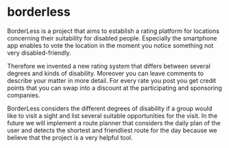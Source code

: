 borderless
==========

BorderLess is a project that aims to establish a rating platform for locations
concerning their suitability for disabled people. Especially the smartphone
app enables to vote the location in the moment you notice something not very
disabled-friendly.

Therefore we invented a new rating system that differs between several degrees
and kinds of disability. Moreover you can leave comments to describe your
matter in more detail. For every rate you post you get credit points that you
can swap into a discount at the participating and sponsoring companies.

BorderLess considers the different degrees of disability if a group would like
to visit a sight and list several suitable opportunities for the visit. In the
future we will implement a route planner that considers the daily plan of the
user and detects the shortest and friendliest route for the day because we
believe that the project is a very helpful tool.
